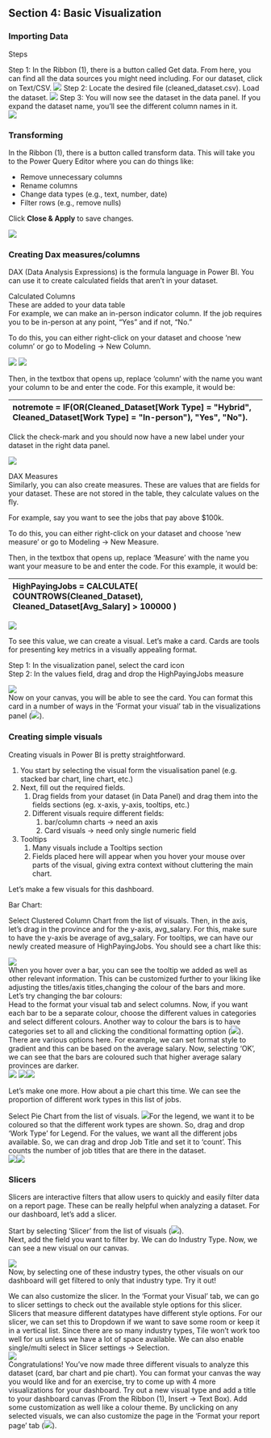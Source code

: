 ## **Section 4: Basic Visualization**

### **Importing Data**

Steps

Step 1: In the Ribbon (1), there is a button called Get data. From here, you can find all the data sources you might need including. For our dataset, click on Text/CSV. 
![](section-4-images/get-data-csv.png)
Step 2: Locate the desired file (cleaned_dataset.csv). Load the dataset. 
![](section-4-images/load.png) 
Step 3: You will now see the dataset in the data panel. If you expand the dataset name, you’ll see the different column names in it.   
![](section-4-images/see-data-in-panel.png)

### **Transforming** 

In the Ribbon (1), there is a button called transform data. This will take you to the Power Query Editor where you can do things like: 

- Remove unnecessary columns  
- Rename columns  
- Change data types (e.g., text, number, date)  
- Filter rows (e.g., remove nulls)

Click **Close & Apply** to save changes.

![](section-4-images/transforming.png)

### **Creating Dax measures/columns**

DAX (Data Analysis Expressions) is the formula language in Power BI. You can use it to create calculated fields that aren’t in your dataset.

Calculated Columns  
These are added to your data table  
For example, we can make an in-person indicator column. If the job requires you to be in-person at any point, “Yes” and if not, “No.”

To do this, you can either right-click on your dataset and choose ‘new column’ or go to Modeling → New Column. 

![](section-4-images/newcolumn.png)
![](section-4-images/newcolumnv2.png) 

Then, in the textbox that opens up, replace ‘column’ with the name you want your column to be and enter the code. For this example, it would be: 

| notremote \= IF(OR(Cleaned\_Dataset\[Work Type\] \= "Hybrid", Cleaned\_Dataset\[Work Type\] \= "In-person"), "Yes", "No").  |
| :---- |

Click the check-mark and you should now have a new label under your dataset in the right data panel.   
 
![](section-4-images/notremote.png)

DAX Measures  
Similarly, you can also create measures. These are values that are fields for your dataset. These are not stored in the table, they calculate values on the fly.

For example, say you want to see the jobs that pay above $100k. 

To do this, you can either right-click on your dataset and choose ‘new measure’ or go to Modeling → New Measure. 

Then, in the textbox that opens up, replace ‘Measure’ with the name you want your measure to be and enter the code. For this example, it would be: 

| HighPayingJobs \= CALCULATE(     COUNTROWS(Cleaned\_Dataset),     Cleaned\_Dataset\[Avg\_Salary\] \> 100000 )  |
| :---- |

![](section-4-images/highpayingjobs.png)

To see this value, we can create a visual. Let’s make a card. Cards are tools for presenting key metrics in a visually appealing format. 

Step 1: In the visualization panel, select the card icon  
Step 2: In the values field, drag and drop the HighPayingJobs measure

![](section-4-images/dragdrophighpayingjobs.png)  
Now on your canvas, you will be able to see the card. You can format this card in a number of ways in the ‘Format your visual’ tab in the visualizations panel (![](section-4-images/visualizationspanel.png)). 

### **Creating simple visuals**

Creating visuals in Power BI is pretty straightforward. 

1. You start by selecting the visual form the visualisation panel (e.g. stacked bar chart, line chart, etc.)   
2. Next, fill out the required fields.   
   1. Drag fields from your dataset (in Data Panel) and drag them into the fields sections (eg. x-axis, y-axis, tooltips, etc.)  
   2. Different visuals require different fields:  
      1. bar/column charts → need an axis  
      2. Card visuals → need only single numeric field  
3. Tooltips  
   1. Many visuals include a Tooltips section  
   2. Fields placed here will appear when you hover your mouse over parts of the visual, giving extra context without cluttering the main chart.

Let’s make a few visuals for this dashboard. 

Bar Chart:

Select Clustered Column Chart from the list of visuals. Then, in the axis, let’s drag in the province and for the y-axis, avg\_salary. For this, make sure to have the y-axis be average of avg\_salary. For tooltips, we can have our newly created measure of HighPayingJobs. You should see a chart like this: 

![](section-4-images/barchart.png)  
When you hover over a bar, you can see the tooltip we added as well as other relevant information. This can be customized further to your liking like adjusting the titles/axis titles,changing the colour of the bars and more. Let’s try changing the bar colours:   
Head to the format your visual tab and select columns. Now, if you want each bar to be a separate colour, choose the different values in categories and select different colours. Another way to colour the bars is to have categories set to all and clicking the conditional formatting option (![](section-4-images/fx.png)). There are various options here. For example, we can set format style to gradient and this can be based on the average salary. Now, selecting ‘OK’, we can see that the bars are coloured such that higher average salary provinces are darker.    
![](section-4-images/selectbarchart.png) 
![](section-4-images/colourbarchart.png)![](section-4-images/colouredchart.png)

Let’s make one more. How about a pie chart this time. We can see the proportion of different work types in this list of jobs. 

Select Pie Chart from the list of visuals. ![](section-4-images/piechartlogo.png)For the legend, we want it to be coloured so that the different work types are shown. So, drag and drop ‘Work Type’ for Legend. For the values, we want all the different jobs available. So, we can drag and drop Job Title and set it to ‘count’. This counts the number of job titles that are there in the dataset.   
![](section-4-images/piechartfields.png)![](section-4-images/piechart.png)

### **Slicers**

Slicers are interactive filters that allow users to quickly and easily filter data on a report page. These can be really helpful when analyzing a dataset. For our dashboard, let’s add a slicer. 

Start by selecting ‘Slicer’ from the list of visuals (![](section-4-images/slicerlogo.png)).  
Next, add the field you want to filter by. We can do Industry Type. Now, we can see a new visual on our canvas. 

![](section-4-images/industrytype.png)  
Now, by selecting one of these industry types, the other visuals on our dashboard will get filtered to only that industry type. Try it out\! 

We can also customize the slicer. In the ‘Format your Visual’ tab, we can go to slicer settings to check out the available style options for this slicer. Slicers that measure different datatypes have different style options. For our slicer, we can set this to Dropdown if we want to save some room or keep it in a vertical list. Since there are so many industry types, Tile won’t work too well for us unless we have a lot of space available. We can also enable single/multi select in Slicer settings → Selection.   
![](section-4-images/sliceroptions.png)  
Congratulations\! You’ve now made three different visuals to analyze this dataset (card, bar chart and pie chart). You can format your canvas the way you would like and for an exercise, try to come up with 4 more visualizations for your dashboard. Try out a new visual type and add a title to your dashboard canvas (From the Ribbon (1), Insert → Text Box). Add some customization as well like a colour theme. By unclicking on any selected visuals, we can also customize the page in the ‘Format your report page’ tab (![](section-4-images/formatlogo.png)).